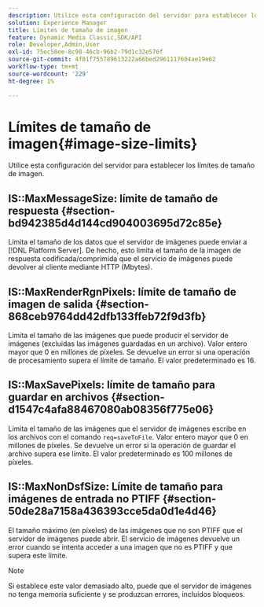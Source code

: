 ```yaml
---
description: Utilice esta configuración del servidor para establecer los límites de tamaño de imagen.
solution: Experience Manager
title: Límites de tamaño de imagen
feature: Dynamic Media Classic,SDK/API
role: Developer,Admin,User
exl-id: 75ec58ee-8c98-46cb-96b2-79d1c32e576f
source-git-commit: 4f81f755789613222a66bed2961117604ae19e62
workflow-type: tm+mt
source-wordcount: '229'
ht-degree: 1%

---
```


# Límites de tamaño de imagen{#image-size-limits}

Utilice esta configuración del servidor para establecer los límites de tamaño de imagen.

## IS::MaxMessageSize: límite de tamaño de respuesta {#section-bd942385d4d144cd904003695d72c85e}

Limita el tamaño de los datos que el servidor de imágenes puede enviar a [!DNL Platform Server]. De hecho, esto limita el tamaño de la imagen de respuesta codificada/comprimida que el servicio de imágenes puede devolver al cliente mediante HTTP (Mbytes).

## IS::MaxRenderRgnPixels: límite de tamaño de imagen de salida {#section-868ceb9764dd42dfb133ffeb72f9d3fb}

Limita el tamaño de las imágenes que puede producir el servidor de imágenes (excluidas las imágenes guardadas en un archivo). Valor entero mayor que 0 en millones de píxeles. Se devuelve un error si una operación de procesamiento supera el límite de tamaño. El valor predeterminado es 16.

## IS::MaxSavePixels: límite de tamaño para guardar en archivos {#section-d1547c4afa88467080ab08356f775e06}

Limita el tamaño de las imágenes que el servidor de imágenes escribe en los archivos con el comando `req=saveToFile`. Valor entero mayor que 0 en millones de píxeles. Se devuelve un error si la operación de guardar el archivo supera ese límite. El valor predeterminado es 100 millones de píxeles.

## IS::MaxNonDsfSize: Límite de tamaño para imágenes de entrada no PTIFF {#section-50de28a7158a436393cce5da0d1e4d46}

El tamaño máximo (en píxeles) de las imágenes que no son PTIFF que el servidor de imágenes puede abrir. El servicio de imágenes devuelve un error cuando se intenta acceder a una imagen que no es PTIFF y que supera este límite.

>[!NOTE]
>
>Si establece este valor demasiado alto, puede que el servidor de imágenes no tenga memoria suficiente y se produzcan errores, incluidos bloqueos.
